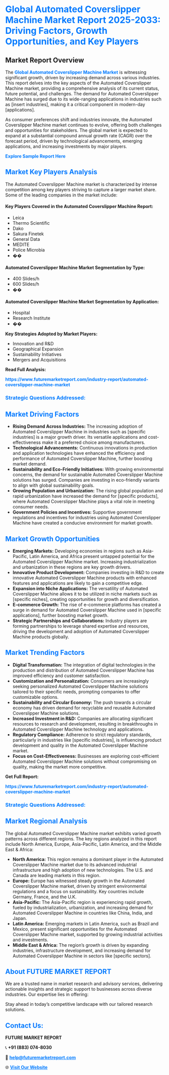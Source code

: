 <h1 style="color: #007BFF;">Global Automated Coverslipper Machine Market Report 2025-2033: Driving Factors, Growth Opportunities, and Key Players</h1>

<section id="overview">
<h2>Market Report Overview</h2>
<p>The <a href="https://www.futuremarketreport.com/industry-report/automated-coverslipper-machine-market" style="color: #007BFF; text-decoration: none;"><strong>Global Automated Coverslipper Machine Market</strong></a> is witnessing significant growth, driven by increasing demand across various industries. This report delves into the key aspects of the Automated Coverslipper Machine market, providing a comprehensive analysis of its current status, future potential, and challenges. The demand for Automated Coverslipper Machine has surged due to its wide-ranging applications in industries such as [insert industries], making it a critical component in modern-day [applications].</p>
<p>As consumer preferences shift and industries innovate, the Automated Coverslipper Machine market continues to evolve, offering both challenges and opportunities for stakeholders. The global market is expected to expand at a substantial compound annual growth rate (CAGR) over the forecast period, driven by technological advancements, emerging applications, and increasing investments by major players.</p>
</section>

<section id="overview">
<p><a href="https://www.futuremarketreport.com/request-sample/reportId=117327" style="color: #007BFF; text-decoration: none;"><strong>Explore Sample Report Here</strong></a></p>
</section>

<section id="key-players">
<h2 style="color: #007BFF;">Market Key Players Analysis</h2>
<p>The Automated Coverslipper Machine market is characterized by intense competition among key players striving to capture a larger market share. Some of the leading companies in the market include:</p>
<h4>Key Players Covered in the Automated Coverslipper Machine Report:</h4>
<ul><li>Leica</li><li>Thermo Scientific</li><li>Dako</li><li>Sakura Finetek</li><li>General Data</li><li>MEDITE</li><li>Police Microbia</li><li>��</li></ul>
<h4>Automated Coverslipper Machine Market Segmentation by Type:</h4>
<ul><li>400 Slides/h</li><li>600 Slides/h</li><li>��</li></ul>

<h4>Automated Coverslipper Machine Market Segmentation by Application:</h4>
<ul><li>Hospital</li><li>Research Institute</li><li>��</li></ul>
<p><strong>Key Strategies Adopted by Market Players:</strong></p>
<ul>
<li>Innovation and R&D</li>
<li>Geographical Expansion</li>
<li>Sustainability Initiatives</li>
<li>Mergers and Acquisitions</li>
</ul>
</section>

<section>
<p><strong>Read Full Analysis: </strong></p><a href="https://www.futuremarketreport.com/industry-report/automated-coverslipper-machine-market" style="color: #007BFF; text-decoration: none;"><strong>https://www.futuremarketreport.com/industry-report/automated-coverslipper-machine-market</strong></a>
<h3 style="color: #007BFF;">Strategic Questions Addressed:</h3>
</section>

<section id="driving-factors">
<h2 style="color: #007BFF;">Market Driving Factors</h2>
<ul>
<li><strong>Rising Demand Across Industries:</strong> The increasing adoption of Automated Coverslipper Machine in industries such as [specific industries] is a major growth driver. Its versatile applications and cost-effectiveness make it a preferred choice among manufacturers.</li>
<li><strong>Technological Advancements:</strong> Continuous innovations in production and application technologies have enhanced the efficiency and performance of Automated Coverslipper Machine, further boosting market demand.</li>
<li><strong>Sustainability and Eco-Friendly Initiatives:</strong> With growing environmental concerns, the demand for sustainable Automated Coverslipper Machine solutions has surged. Companies are investing in eco-friendly variants to align with global sustainability goals.</li>
<li><strong>Growing Population and Urbanization:</strong> The rising global population and rapid urbanization have increased the demand for [specific products], where Automated Coverslipper Machine plays a vital role in meeting consumer needs.</li>
<li><strong>Government Policies and Incentives:</strong> Supportive government regulations and incentives for industries using Automated Coverslipper Machine have created a conducive environment for market growth.</li>
</ul>
</section>

<section id="growth-opportunities">
<h2 style="color: #007BFF;">Market Growth Opportunities</h2>
<ul>
<li><strong>Emerging Markets:</strong> Developing economies in regions such as Asia-Pacific, Latin America, and Africa present untapped potential for the Automated Coverslipper Machine market. Increasing industrialization and urbanization in these regions are key growth drivers.</li>
<li><strong>Innovative Product Development:</strong> Companies investing in R&D to create innovative Automated Coverslipper Machine products with enhanced features and applications are likely to gain a competitive edge.</li>
<li><strong>Expansion into Niche Applications:</strong> The versatility of Automated Coverslipper Machine allows it to be utilized in niche markets such as [specific niches], creating opportunities for growth and diversification.</li>
<li><strong>E-commerce Growth:</strong> The rise of e-commerce platforms has created a surge in demand for Automated Coverslipper Machine used in [specific applications], further boosting market growth.</li>
<li><strong>Strategic Partnerships and Collaborations:</strong> Industry players are forming partnerships to leverage shared expertise and resources, driving the development and adoption of Automated Coverslipper Machine products globally.</li>
</ul>
</section>

<section id="trending-factors">
<h2 style="color: #007BFF;">Market Trending Factors</h2>
<ul>
<li><strong>Digital Transformation:</strong> The integration of digital technologies in the production and distribution of Automated Coverslipper Machine has improved efficiency and customer satisfaction.</li>
<li><strong>Customization and Personalization:</strong> Consumers are increasingly seeking personalized Automated Coverslipper Machine solutions tailored to their specific needs, prompting companies to offer customizable options.</li>
<li><strong>Sustainability and Circular Economy:</strong> The push towards a circular economy has driven demand for recyclable and reusable Automated Coverslipper Machine solutions.</li>
<li><strong>Increased Investment in R&D:</strong> Companies are allocating significant resources to research and development, resulting in breakthroughs in Automated Coverslipper Machine technology and applications.</li>
<li><strong>Regulatory Compliance:</strong> Adherence to strict regulatory standards, particularly in industries like [specific industries], is influencing product development and quality in the Automated Coverslipper Machine market.</li>
<li><strong>Focus on Cost-Effectiveness:</strong> Businesses are exploring cost-efficient Automated Coverslipper Machine solutions without compromising on quality, making the market more competitive.</li>
</ul>
</section>

<section>
<p><strong>Get Full Report: </strong></p><a href="https://www.futuremarketreport.com/industry-report/automated-coverslipper-machine-market" style="color: #007BFF; text-decoration: none;"><strong>https://www.futuremarketreport.com/industry-report/automated-coverslipper-machine-market</strong></a>
<h3 style="color: #007BFF;">Strategic Questions Addressed:</h3>
</section>


<section id="regional-analysis">
<h2 style="color: #007BFF;">Market Regional Analysis</h2>
<p>The global Automated Coverslipper Machine market exhibits varied growth patterns across different regions. The key regions analyzed in this report include North America, Europe, Asia-Pacific, Latin America, and the Middle East & Africa:</p>
<ul>
<li><strong>North America:</strong> This region remains a dominant player in the Automated Coverslipper Machine market due to its advanced industrial infrastructure and high adoption of new technologies. The U.S. and Canada are leading markets in this region.</li>
<li><strong>Europe:</strong> Europe has witnessed steady growth in the Automated Coverslipper Machine market, driven by stringent environmental regulations and a focus on sustainability. Key countries include Germany, France, and the U.K.</li>
<li><strong>Asia-Pacific:</strong> The Asia-Pacific region is experiencing rapid growth, fueled by industrialization, urbanization, and increasing demand for Automated Coverslipper Machine in countries like China, India, and Japan.</li>
<li><strong>Latin America:</strong> Emerging markets in Latin America, such as Brazil and Mexico, present significant opportunities for the Automated Coverslipper Machine market, supported by growing industrial activities and investments.</li>
<li><strong>Middle East & Africa:</strong> The region’s growth is driven by expanding industries, infrastructure development, and increasing demand for Automated Coverslipper Machine in sectors like [specific sectors].</li>
</ul>
</section>

<footer>
<h2 style="color: #007BFF;">About FUTURE MARKET REPORT</h2>
<p>We are a trusted name in market research and advisory services, delivering actionable insights and strategic support to businesses across diverse industries. Our expertise lies in offering:</p>

<p>Stay ahead in today’s competitive landscape with our tailored research solutions.</p>

<h2 style="color: #007BFF;">Contact Us:</h2>
<p><strong>FUTURE MARKET REPORT</strong></p>
<p>📞 <strong>+91 (883) 074-8030</strong></p>
<p>📧 <strong><a href="mailto:help@futuremarketreport.com" style="color: #007BFF;">help@futuremarketreport.com</a></strong></p>
<p>🌐 <strong><a href="https://www.futuremarketreport.com/" style="color: #007BFF;">Visit Our Website</a></strong></p>
</footer>